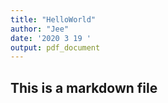 ```yaml
---
title: "HelloWorld"
author: "Jee"
date: '2020 3 19 '
output: pdf_document
---
```


## This is a markdown file


